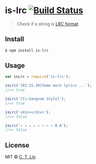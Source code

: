 # is-lrc [![Build Status](https://travis-ci.org/chentsulin/is-lrc.svg)](https://travis-ci.org/chentsulin/is-lrc)

> Check if a string is [LRC format][1]

## Install

```sh
$ npm install is-lrc
```

## Usage

```js
var isLrc = require('is-lrc');

isLrc('[01:15.30]Some more lyrics ...');
//=> true

isLrc('[ti:Gangnam Style]');
//=> true

isLrc('<div></div>');
//=> false

isLrc('↑ ↑ ↓ ↓ ← → ← → B A');
//=> false
```

## License
MIT © [C. T. Lin](https://github.com/chentsulin)

  [1]: http://en.wikipedia.org/wiki/LRC_(file_format)
